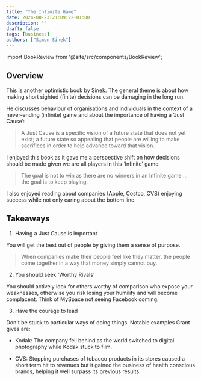 ```yaml
---
title: "The Infinite Game"
date: 2024-08-23T21:09:22+01:00
description: ""
draft: false
tags: [business]
authors: ["Simon Sinek"]
---
```


import BookReview from '@site/src/components/BookReview';

<BookReview frontMatter={frontMatter} />

## Overview

This is another optimistic book by Sinek. The general theme is about how making short sighted (finite) decisions can be damaging in the long run.

He discusses behaviour of organisations and individuals in the context of a never-ending (infinite) game and about the importance of having a ‘Just Cause’: 

> A Just Cause is a specific vision of a future state that does not yet exist; a future state so appealing that people are willing to make sacrifices in order to help advance toward that vision.

I enjoyed this book as it gave me a perspective shift on how decisions should be made given we are all players in this ‘Infinite’ game.

> The goal is not to win as there are no winners in an Infinite game ... the goal is to keep playing. 


I also enjoyed reading about companies (Apple, Costco, CVS) enjoying success while not only caring about the bottom line.

## Takeaways

1) Having a Just Cause is important

You will get the best out of people by giving them a sense of purpose.

> When companies make their people feel like they matter, the people come together in a way that money simply cannot buy.

2) You should seek 'Worthy Rivals'

You should actively look for others worthy of comparison who expose your weaknesses, otherwise you risk losing your humility and will become complacent. Think of MySpace not seeing Facebook coming. 

3) Have the courage to lead

Don't be stuck to particular ways of doing things. Notable examples Grant gives are:

- Kodak: The company fell behind as the world switched to digital photography while Kodak stuck to film.

- CVS: Stopping purchases of tobacco products in its stores caused a short term hit to revenues but it gained the business of health conscious brands, helping it well surpass its previous results.
